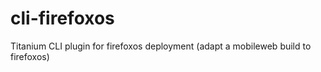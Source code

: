 cli-firefoxos
=============

Titanium CLI plugin for firefoxos deployment (adapt a mobileweb build to firefoxos)
